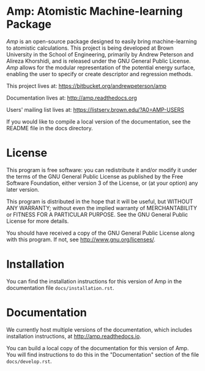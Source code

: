 # Amp: Atomistic Machine-learning Package #


*Amp* is an open-source package designed to easily bring machine-learning to atomistic calculations. This project is being developed at Brown University in the School of Engineering, primarily by Andrew Peterson and Alireza Khorshidi, and is released under the GNU General Public License.  *Amp* allows for the modular representation of the potential energy surface, enabling the user to specify or create descriptor and regression methods.

This project lives at:
https://bitbucket.org/andrewpeterson/amp

Documentation lives at:
http://amp.readthedocs.org

Users' mailing list lives at:
https://listserv.brown.edu/?A0=AMP-USERS

If you would like to compile a local version of the documentation, see the README file in the docs directory.


License
=======

 This program is free software: you can redistribute it and/or modify
 it under the terms of the GNU General Public License as published by
 the Free Software Foundation, either version 3 of the License, or
 (at your option) any later version.

 This program is distributed in the hope that it will be useful,
 but WITHOUT ANY WARRANTY; without even the implied warranty of
 MERCHANTABILITY or FITNESS FOR A PARTICULAR PURPOSE.  See the
 GNU General Public License for more details.

 You should have received a copy of the GNU General Public License
 along with this program.  If not, see <http://www.gnu.org/licenses/>.


Installation
============

You can find the installation instructions for this version of Amp in the
documentation file `docs/installation.rst`.

Documentation
=============

We currently host multiple versions of the documentation, which includes
installation instructions, at http://amp.readthedocs.io. 

You can build a local copy of the documentation for this version of Amp.
You will find instructions to do this in the "Documentation" section of the
file `docs/develop.rst`.
